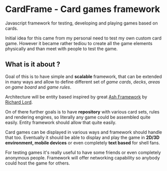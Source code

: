 CardFrame - Card games framework
=========
Javascript framework for testing, developing and playing games based on cards.

Initial idea for this came from my personal need to test my own custom card game. However it became rather tediou to create all the game elements physically and than meet with people to test the game.

What is it about ?
----
Goal of this is to have simple and **scalable** framework, that can be extended in many ways and allow to define different set of *game cards*, *decks*, *areas on game board* and *game rules*.

Architecture will be entity based inspired by great [Ash Framework](http://www.ashframework.org/) by [Richard Lord](http://www.richardlord.net). 

On of there further goals is to have **repository** with various card sets, rules and rendering engines, so literally any game could be assembled quite easily. Entity framework should allow that quite easily.

Card games can be displayed in various ways and framework should handle that too. Eventually it should be able to display and play the game in **2D/3D environment, mobile devices** or even completely **text based** for shell fans.

For testing games it's really useful to have some friends or even completely anonymous people. Framework will offer networking capability so anybody could host the game for others.